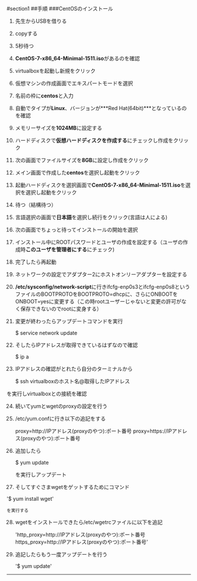 #section1
##手順
###CentOSのインストール
1. 先生からUSBを借りる

2. copyする

3. 5秒待つ

4. **CentOS-7-x86_64-Minimal-1511.iso**があるのを確認

5. virtualboxを起動し新規をクリック

6. 仮想マシンの作成画面でエキスパートモードを選択

7. 名前の枠に**centos**と入力

8. 自動でタイプが**Linux**、バージョンが***Red Hat(64bit)***となっているのを確認

9. メモリーサイズを**1024MB**に設定する

10. ハードディスクで**仮想ハードディスクを作成する**にチェックし作成をクリック

11. 次の画面でファイルサイズを**8GB**に設定し作成をクリック

12. メイン画面で作成した**centos**を選択し起動をクリック

13. 起動ハードディスクを選択画面で**CentOS-7-x86_64-Minimal-1511.iso**を選択を選択し起動をクリック

14. 待つ（結構待つ）

15. 言語選択の画面で**日本語**を選択し続行をクリック(言語は人による)

16. 次の画面でちょっと待ってインストールの開始を選択

17. インストール中にROOTパスワードとユーザの作成を設定する（ユーザの作成時**このユーザを管理者にする**にチェック)

18. 完了したら再起動

19. ネットワークの設定でアダプター2にホストオンリーアダプターを設定する

20. **/etc/sysconfig/network-script**に行きifcfg-enp0s3とifcfg-enp0s8というファイルのBOOTPROTOをBOOTPROTO=dhcpに、さらにONBOOTをONBOOT=yesに変更する（この時rootユーザーじゃないと変更の許可がなく保存できないのでrootに変身する）

21. 変更が終わったらアップデートコマンドを実行

    $ service network update

22. そしたらIPアドレスが取得できているはずなので確認

    $ ip a

23. IPアドレスの確認がとれたら自分のターミナルから

    $ ssh virtualboxのホスト名@取得したIPアドレス

   を実行しvirtualboxとの接続を確認

24. 続いてyumとwgetのproxyの設定を行う

25. /etc/yum.confに行き以下の追記をする

    proxy=http://IPアドレス(proxyのやつ):ポート番号
    proxy=https://IPアドレス(proxyのやつ):ポート番号

26. 追加したら

    $ yum update

    を実行しアップデート

27.  そしてすぐさまwgetをゲットするためにコマンド

   '$ yum install wget'

    を実行する

28. wgetをインストールできたら/etc/wgetrcファイルに以下を追記

    'http_proxy=http://IPアドレス(proxyのやつ):ポート番号
    https_proxy=http://IPアドレス(proxyのやつ):ポート番号'

29. 追記したらもう一度アップデートを行う

    '$ yum update'


--------------------------------------------------------------------------

 
